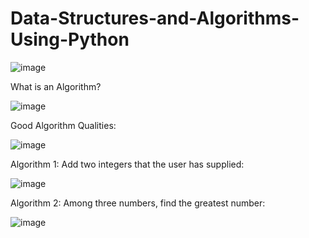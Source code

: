 # Data-Structures-and-Algorithms-Using-Python

![image](https://user-images.githubusercontent.com/92441323/170813821-5eb51fdd-f656-4c38-870c-159b98c930b1.png)

What is an Algorithm?

![image](https://user-images.githubusercontent.com/92441323/170813905-6af88367-9e1f-4602-b066-9cf1f5b1db4e.png)

Good Algorithm Qualities:

![image](https://user-images.githubusercontent.com/92441323/170813979-0b06ec3d-19d5-41f6-961e-3741ec9a93f0.png)

Algorithm 1: Add two integers that the user has supplied:

![image](https://user-images.githubusercontent.com/92441323/170814127-6ce30bc7-8a01-448f-be7a-e2b443c0f9a3.png)

Algorithm 2: Among three numbers, find the greatest number:

![image](https://user-images.githubusercontent.com/92441323/170814096-55b2bfd3-4976-48f1-b3a3-9e54e6f42e96.png)

